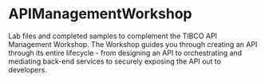 # APIManagementWorkshop

Lab files and completed samples to complement the TIBCO API Management Workshop. The Workshop guides you through creating an API through its entire lifecycle - from designing an API to orchestrating and mediating back-end services to securely exposing the API out to developers. 
